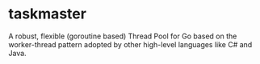 # taskmaster
A robust, flexible (goroutine based) Thread Pool for Go based on the worker-thread pattern adopted by other high-level languages like C# and Java.
